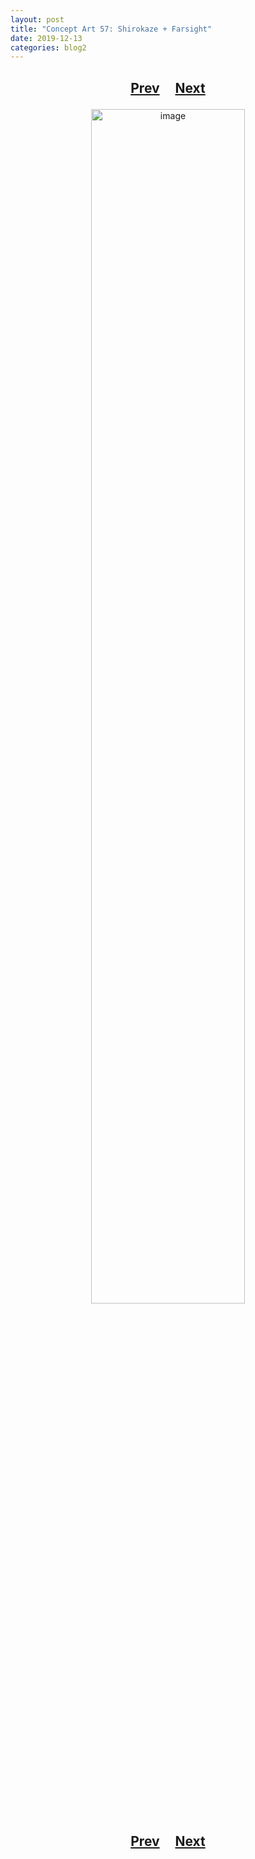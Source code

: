 ```yaml
---
layout: post
title: "Concept Art 57: Shirokaze + Farsight"
date: 2019-12-13
categories: blog2
---
```


<h2>
  <p style="text-align:center;">
    <a href="/wingsofthechorus/archive/2019/12/12/conceptart56">Prev</a>
    &nbsp;&nbsp;&nbsp;
    <a href="/wingsofthechorus/archive/2019/12/17/conceptart58">Next</a>
  </p>
</h2>

<p style="text-align:center;">
  <img src="/wingsofthechorus/images/conceptart/ca57.png" width="70%" alt="image"/>
</p>

<h2>
  <p style="text-align:center;">
    <a href="/wingsofthechorus/archive/2019/12/12/conceptart56">Prev</a>
    &nbsp;&nbsp;&nbsp;
    <a href="/wingsofthechorus/archive/2019/12/17/conceptart58">Next</a>
  </p>
</h2>
